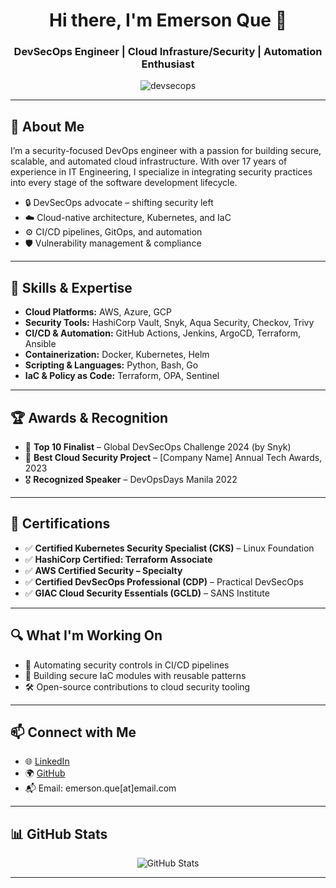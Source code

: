 <h1 align="center">Hi there, I'm Emerson Que 👋</h1>
<h3 align="center">DevSecOps Engineer | Cloud Infrasture/Security | Automation Enthusiast</h3>

<p align="center">
  <img src="https://komarev.com/ghpvc/?username=devsecops&label=Profile%20views&color=0e75b6&style=flat" alt="devsecops" />
</p>

---

## 💼 About Me

I’m a security-focused DevOps engineer with a passion for building secure, scalable, and automated cloud infrastructure. With over 17 years of experience in IT Engineering, I specialize in integrating security practices into every stage of the software development lifecycle.

- 🔒 DevSecOps advocate – shifting security left
- ☁️ Cloud-native architecture, Kubernetes, and IaC
- ⚙️ CI/CD pipelines, GitOps, and automation
- 🛡️ Vulnerability management & compliance

---

## 🧠 Skills & Expertise

- **Cloud Platforms:** AWS, Azure, GCP
- **Security Tools:** HashiCorp Vault, Snyk, Aqua Security, Checkov, Trivy
- **CI/CD & Automation:** GitHub Actions, Jenkins, ArgoCD, Terraform, Ansible
- **Containerization:** Docker, Kubernetes, Helm
- **Scripting & Languages:** Python, Bash, Go
- **IaC & Policy as Code:** Terraform, OPA, Sentinel

---

## 🏆 Awards & Recognition

- 🥇 **Top 10 Finalist** – Global DevSecOps Challenge 2024 (by Snyk)
- 🏅 **Best Cloud Security Project** – [Company Name] Annual Tech Awards, 2023
- 🎖️ **Recognized Speaker** – DevOpsDays Manila 2022

---

## 📜 Certifications

- ✅ **Certified Kubernetes Security Specialist (CKS)** – Linux Foundation
- ✅ **HashiCorp Certified: Terraform Associate**
- ✅ **AWS Certified Security – Specialty**
- ✅ **Certified DevSecOps Professional (CDP)** – Practical DevSecOps
- ✅ **GIAC Cloud Security Essentials (GCLD)** – SANS Institute

---

## 🔍 What I'm Working On

- 🔭 Automating security controls in CI/CD pipelines
- 🌱 Building secure IaC modules with reusable patterns
- 🛠️ Open-source contributions to cloud security tooling

---

## 📫 Connect with Me

- 🌐 [LinkedIn](https://www.linkedin.com/in/emersonque)
- 🌍 [GitHub](https://github.com/devsecops)
- 📬 Email: emerson.que[at]email.com

---

## 📊 GitHub Stats

<p align="center">
  <img src="https://github-readme-stats.vercel.app/api?username=devsecops&show_icons=true&theme=default&hide_title=true" alt="GitHub Stats" />
</p>

---
